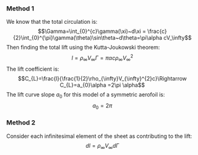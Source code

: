 ### Method 1
We know that the total circulation is:
$$\Gamma=\int_{0}^{c}\gamma(\xi)~d\xi = \frac{c}{2}\int_{0}^{\pi}\gamma(\theta)\sin\theta~d\theta=\pi\alpha cV_\infty$$
Then finding the total lift using the Kutta-Joukowski theorem:
$$l=\rho_{\infty}V_\infty\Gamma=\pi\alpha c\rho_{\infty}V_{\infty}^{2}$$
The lift coefficient is:
$$C_{L}=\frac{l}{\frac{1}{2}\rho_{\infty}V_{\infty}^{2}c}\Rightarrow C_{L}=a_{0}\alpha =2\pi \alpha$$
The lift curve slope $a_{0}$ for this model of a symmetric aerofoil is:
$$a_{0}=2\pi$$
### Method 2
Consider each infinitesimal element of the sheet as contributing to the lift:
$$dl=\rho_{\infty}V_{\infty}d\Gamma$$